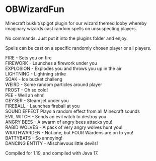 # OBWizardFun

Minecraft bukkit/spigot plugin for our wizard themed lobby whereby imaginary wizards cast random spells on unsuspecting players.

No commands. Just put it into the plugins folder and enjoy.

Spells can be cast on a specific randomly chosen player or all players.

FIRE - Sets you on fire<br>
FIREWORK - Launches a firework under you<br>
EXPLOSION - Explodes you and throws you up in the air<br>
LIGHTNING - Lightning strike<br>
SOAK - Ice bucket challeng<br>
WEIRD - Some random particles around player<br>
FROST - Oh so cold!<br>
PEE - Well ah ehm!<br>
GEYSER - Steam jet under you<br>
FIREBALL - Launches fireball at you<br>
SOUND EFFECT Plays a random effect from all Minecraft sounds<br>
EVIL WITCH - Sends an evil witch to destroy you<br>
ANGRY BEES - A swarm of angry bees attacks you!<br>
RABID WOLVES - A pack of very angry wolves hunt you!<br>
WRATHWARDEN - Not one, but FOUR Wardens are on to you!<br>
BATTYBATS - So annoying!<br>
DANCING ENTITY - Mischievous little devils!<br>

Compiled for 1.19, and compiled with Java 17.
